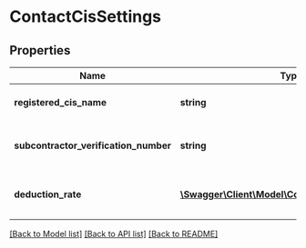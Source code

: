 # ContactCisSettings

## Properties
Name | Type | Description | Notes
------------ | ------------- | ------------- | -------------
**registered_cis_name** | **string** | the CIS name for the Contact | [optional] 
**subcontractor_verification_number** | **string** | The CIS Verification number for the contact | [optional] 
**deduction_rate** | [**\Swagger\Client\Model\ContactCisDeductionRate**](ContactCisDeductionRate.md) | The CIS Deduction rate for the contact | [optional] 

[[Back to Model list]](../README.md#documentation-for-models) [[Back to API list]](../README.md#documentation-for-api-endpoints) [[Back to README]](../README.md)


